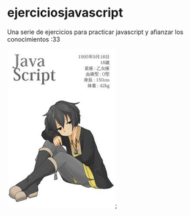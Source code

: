 # ejerciciosjavascript
Una serie de ejercicios para practicar javascript y afianzar los conocimientos  :33

![image label](preview.jpg);
